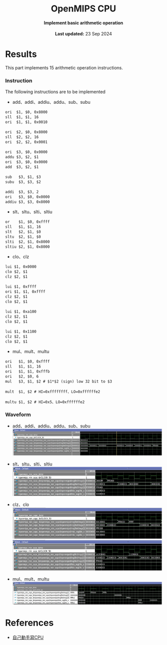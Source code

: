 <center>
    <h1 align="center">OpenMIPS CPU</h1>
    <h4 align="center">Implement basic arithmetic operation</strong> </h4>
    <p align="center">
        <strong>Last updated:</strong> 23 Sep 2024<br>
    </p> 
</center>

# Results
This part implements 15 arithmetic operation instructions.

### Instruction

The following instructions are to be implemented
* add、addi、addiu、addu、sub、subu
```
ori  $1, $0, 0x8000
sll  $1, $1, 16
ori  $1, $1, 0x0010

ori  $2, $0, 0x8000
sll  $2, $2, 16
ori  $2, $2, 0x0001

ori  $3, $0, 0x0000
addu $3, $2, $1
ori  $3, $0, 0x0000
add  $3, $2, $1

sub   $3, $1, $3
subu  $3, $3, $2

addi  $3, $3, 2
ori   $3, $0, 0x0000
addiu $3, $3, 0x8000
```
* slt、sltu、slti、sltiu
```
or    $1, $0, 0xffff
sll   $1, $1, 16
slt   $2, $1, $0
sltu  $2, $1, $0
slti  $2, $1, 0x8000
sltiu $2, $1, 0x8000
```
* clo、clz
```
lui $1, 0x0000
clo $2, $1
clz $2, $1

lui $1, 0xffff
ori $1, $1, 0xffff
clz $2, $1
clo $2, $1

lui $1, 0xa100
clz $2, $1
clo $2, $1

lui $1, 0x1100
clz $2, $1
clo $2, $1
```
* mul、mult、multu
```
ori   $1, $0, 0xffff
sll   $1, $1, 16
ori   $1, $1, 0xfffb
ori   $2, $0, 6
mul   $3, $1, $2 # $1*$2 (sign) low 32 bit to $3

mult  $1, $2 # HI=0xffffffff、LO=0xffffffe2

multu $1, $2 # HI=0x5、LO=0xffffffe2
```

### Waveform
* add、addi、addiu、addu、sub、subu
![waveform_1](img/waveform_1.jpg)

* slt、sltu、slti、sltiu
![waveform_2](img/waveform_2.jpg)

* clz、clo
![waveform_3](img/waveform_3.jpg)
![waveform_4](img/waveform_4.jpg)

* mul、mult、multu
![waveform_5](img/waveform_5.jpg)

# References
* [自己動手寫CPU](https://www.books.com.tw/products/0010676982)